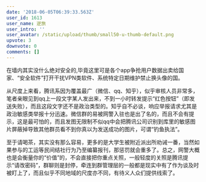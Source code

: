 ```yaml
---
date: '2018-06-05T06:39:33.563Z'
user_id: 1613
user_name: 逆旅
user_intro: ''
user_avatar: /static/upload/thumb/small50-u-thumb-default.png
upvote: 3
downvote: 0
comments: []
---
```


在墙内其实没什么绝对安全的,毕竟这里可是各个app争抢用户数据出卖给国家、“安全软件”打开干扰VPN类软件、系统特定日期维护禁止换头像的国。

从尺度上来看，腾讯系因为覆盖最广（微信、qq、知乎），似乎审核人员非常多，笔者亲眼见到qq上一段文字某人发出来，不到一小时转发提示“红色按钮”（即发送失败），而且这段文字还不是政治类型的。知乎自不必谈，响应举报请求尤其是政治敏感类举报十分迅速。微信群的易被网警入驻也是出了名的，而且不会有提示，这是最可怕的，而且发图无限制不似qq中会把腾讯公司识别到库里的敏感图片屏蔽掉导致其他群员看不到你真以为发送成功的图片，可谓“钓鱼执法”。

至于请喝茶，其实没有那么容易，更多的是大学生被附近派出所劝诫一番，当然如果参与的工运等民间结社行为乃至编纂报刊，那惩罚就会重多了。总之，网警大概也是会衡量你的“价值”的，不会直接把你重点关照，一般轻度的关照是腾讯提示“请改密码”，群聊则是封停，牵连到群管理层的一般都是现实中有了作为谈及时被盯上了，而且似乎不同地域的尺度亦不同，有待义人众们提供线索了。
